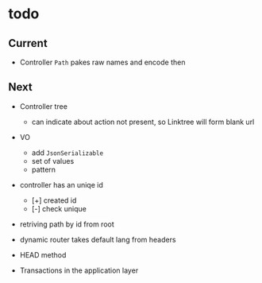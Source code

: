 # todo

## Current

- Controller `Path` pakes raw names and encode then

## Next

- Controller tree
  - can indicate about action not present, so Linktree will form blank url

- VO
  - add `JsonSerializable`
  - set of values
  - pattern

- controller has an uniqe id
  - [+] created id
  - [-] check unique

- retriving path by id from root
- dynamic router takes default lang from headers  
- HEAD method
- Transactions in the application layer

